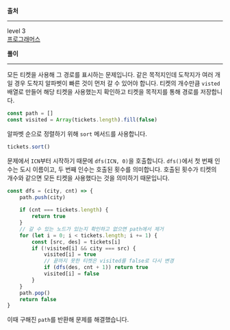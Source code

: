 **출처**<hr>
level 3   
[프로그래머스](https://programmers.co.kr/learn/courses/30/lessons/43164)
<br>

**풀이**<hr>
모든 티켓을 사용해 그 경로를 표시하는 문제입니다. 같은 목적지인데 도착지가 여러 개일 경우 도착지 알파벳이 빠른 것이 먼저 갈 수 있어야 합니다. 티켓의 개수만큼 `visted` 배열로 만들어 해당 티켓을 사용했는지 확인하고 티켓을 목적지를 통해 경로를 저장합니다.

```js
const path = []
const visited = Array(tickets.length).fill(false)
```

알파벳 순으로 정렬하기 위해 `sort` 메서드를 사용합니다.

```js
tickets.sort()
```

문제에서 `ICN`부터 시작하기 때문에 `dfs(ICN, 0)`을 호출합니다. `dfs()`에서 첫 번째 인수는 도시 이름이고, 두 번째 인수는 호출된 횟수를 의미합니다. 호출된 횟수가 티켓의 개수와 같으면 모든 티켓을 사용했다는 것을 의미하기 때문입니다.

``` js
const dfs = (city, cnt) => {
    path.push(city)
    
    if (cnt === tickets.length) {
        return true
    }
    // 갈 수 있는 노드가 있는지 확인하고 없으면 path에서 제거
    for (let i = 0; i < tickets.length; i += 1) {
        const [src, des] = tickets[i]
        if (!visited[i] && city === src) {
            visited[i] = true
            // 끝까지 못한 티켓은 visited를 false로 다시 변경
            if (dfs(des, cnt + 1)) return true
            visited[i] = false
        }
    }
    path.pop()
    return false
}
```

이때 구해진 `path`를 반환해 문제를 해결했습니다.